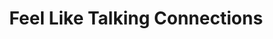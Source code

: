 ---
title: "Feel Like Talking Connections"
url: /edmonton/feel-like-talking-connections/
shop: Handy
---